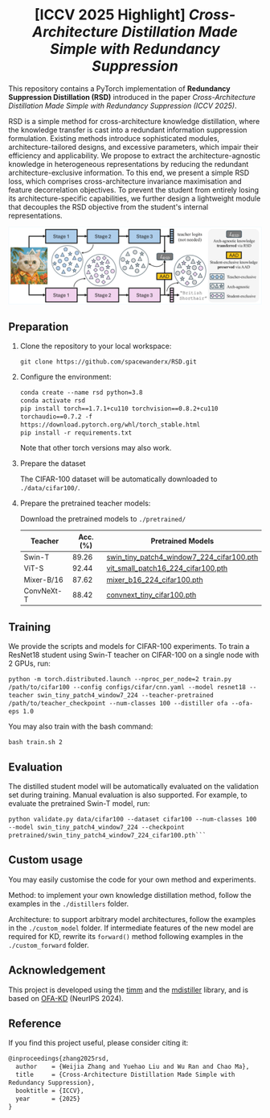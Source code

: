 <h1 align="center">
 [ICCV 2025 Highlight] <i>Cross-Architecture Distillation Made Simple with Redundancy Suppression</i> </h1>
<p align="center">

This repository contains a PyTorch implementation of **Redundancy Suppression Distillation (RSD)** introduced in the paper 
<i>Cross-Architecture Distillation Made Simple with Redundancy Suppression (ICCV 2025)</i>.

RSD is a simple method for cross-architecture knowledge distillation,
where the knowledge transfer is cast into a redundant information suppression formulation.
Existing methods introduce sophisticated modules, architecture-tailored designs, 
and excessive parameters, which impair their efficiency and applicability.
We propose to extract the architecture-agnostic knowledge in heterogeneous representations
by reducing the redundant architecture-exclusive information. To this end, we present a
simple RSD loss, which comprises cross-architecture invariance maximisation and feature 
decorrelation objectives. To prevent the student from entirely losing its architecture-specific
capabilities, we further design a lightweight module that decouples the RSD objective from the
student's internal representations. 


<p align="center">
  <img src="assets/rsd.png" width="750px"/>
</p>



## Preparation

1. Clone the repository to your local workspace:

    ```
    git clone https://github.com/spacewanderx/RSD.git
    ```

2. Configure the environment:
    ```
    conda create --name rsd python=3.8
    conda activate rsd
    pip install torch==1.7.1+cu110 torchvision==0.8.2+cu110 torchaudio==0.7.2 -f https://download.pytorch.org/whl/torch_stable.html
    pip install -r requirements.txt
    ```
    Note that other torch versions may also work.


3. Prepare the dataset
   
    The CIFAR-100 dataset will be automatically downloaded to `./data/cifar100/`.


4. Prepare the pretrained teacher models:

   Download the pretrained models to `./pretrained/`
   <div align="center">

    | Teacher    | Acc. (%) | Pretrained Models                                                                                       |
    |------------|----------|----------------------------------------------------------------------------------------------------------|
    | Swin-T     | 89.26    | [swin_tiny_patch4_window7_224_cifar100.pth](https://drive.google.com/file/d/1B-_tp0Z_qc_RPFqD2cVASNXODzYSQHv4/view?usp=sharing)   |
    | ViT-S      | 92.44    | [vit_small_patch16_224_cifar100.pth](https://drive.google.com/file/d/1NydXc3w2DEjLFRSC1ibHBulINQfYGxqM/view?usp=sharing) |
    | Mixer-B/16 | 87.62    | [mixer_b16_224_cifar100.pth](https://drive.google.com/file/d/1Tv5Il0cZvOYspTc9UQi_6r0KNCp1SDoE/view?usp=sharing)  |
    | ConvNeXt-T | 88.42    | [convnext_tiny_cifar100.pth](https://drive.google.com/file/d/1KFW1A6gIXgdcL3P3fPuMDQau0-XQpK8e/view?usp=sharing)  |

    </div>


## Training

We provide the scripts and models for CIFAR-100 experiments. To train a ResNet18 student using Swin-T teacher on CIFAR-100 on a single node with 2 GPUs, run:

```
python -m torch.distributed.launch --nproc_per_node=2 train.py /path/to/cifar100 --config configs/cifar/cnn.yaml --model resnet18 --teacher swin_tiny_patch4_window7_224 --teacher-pretrained /path/to/teacher_checkpoint --num-classes 100 --distiller ofa --ofa-eps 1.0
```

You may also train with the bash command:

```
bash train.sh 2
```

## Evaluation

The distilled student model will be automatically evaluated on the validation set during training. Manual evaluation is also supported. For example, to evaluate the pretrained Swin-T model, run:
```
python validate.py data/cifar100 --dataset cifar100 --num-classes 100 --model swin_tiny_patch4_window7_224 --checkpoint pretrained/swin_tiny_patch4_window7_224_cifar100.pth```
```

## Custom usage

You may easily customise the code for your own method and experiments.

Method: to implement your own knowledge distillation method, follow the examples in the `./distillers` folder.

Architecture: to support arbitrary model architectures, follow the examples in the `./custom_model` folder. If intermediate features of the new model are required for KD, rewrite its `forward()` method following examples in the `./custom_forward` folder.

## Acknowledgement

This project is developed using the [timm](https://github.com/rwightman/pytorch-image-models) and the [mdistiller](https://github.com/megvii-research/mdistiller) library, and is based on [OFA-KD](https://github.com/Hao840/OFAKD) (NeurIPS 2024).

## Reference

If you find this project useful, please consider citing it:

```
@inproceedings{zhang2025rsd,
  author    = {Weijia Zhang and Yuehao Liu and Wu Ran and Chao Ma},
  title     = {Cross-Architecture Distillation Made Simple with Redundancy Suppression},
  booktitle = {ICCV},
  year      = {2025}
}
```
